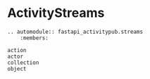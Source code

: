 # ActivityStreams

```{eval-rst}
.. automodule:: fastapi_activitypub.streams
    :members:
```

```{toctree}
action
actor
collection
object
```